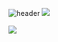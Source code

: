 
![header](https://capsule-render.vercel.app/api?type=Waving&color=timeAuto&text=WooGi&fontAlignY=45&fontSize=40&height=150&animation=blinking&desc=23.06.21~&descAlignY=70)
<img src="https://github-readme-stats.vercel.app/api/top-langs/?username=WooGi1020&layout=compact"><br><br>
<img src="https://github-readme-stats.vercel.app/api?username=WooGi1020&show_icons=true">

<!--
**WooGi1020/WooGi1020** is a ✨ _special_ ✨ repository because its `README.md` (this file) appears on your GitHub profile.

Here are some ideas to get you started:

- 🔭 I’m currently working on ...
- 🌱 I’m currently learning ...
- 👯 I’m looking to collaborate on ...
- 🤔 I’m looking for help with ...
- 💬 Ask me about ...
- 📫 How to reach me: ...
- 😄 Pronouns: ...
- ⚡ Fun fact: ...
-->

